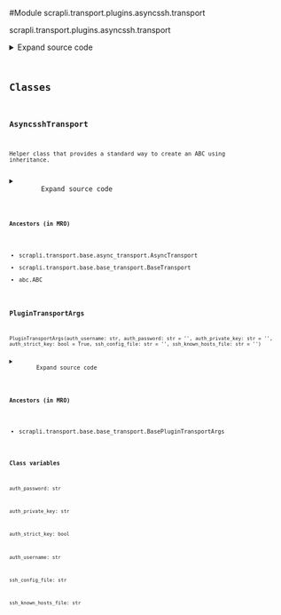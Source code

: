 <link rel="preload stylesheet" as="style" href="https://cdnjs.cloudflare.com/ajax/libs/10up-sanitize.css/11.0.1/sanitize.min.css" integrity="sha256-PK9q560IAAa6WVRRh76LtCaI8pjTJ2z11v0miyNNjrs=" crossorigin>
<link rel="preload stylesheet" as="style" href="https://cdnjs.cloudflare.com/ajax/libs/10up-sanitize.css/11.0.1/typography.min.css" integrity="sha256-7l/o7C8jubJiy74VsKTidCy1yBkRtiUGbVkYBylBqUg=" crossorigin>
<link rel="stylesheet preload" as="style" href="https://cdnjs.cloudflare.com/ajax/libs/highlight.js/10.1.1/styles/github.min.css" crossorigin>
<script defer src="https://cdnjs.cloudflare.com/ajax/libs/highlight.js/10.1.1/highlight.min.js" integrity="sha256-Uv3H6lx7dJmRfRvH8TH6kJD1TSK1aFcwgx+mdg3epi8=" crossorigin></script>
<script>window.addEventListener('DOMContentLoaded', () => hljs.initHighlighting())</script>















#Module scrapli.transport.plugins.asyncssh.transport

scrapli.transport.plugins.asyncssh.transport

<details class="source">
    <summary>
        <span>Expand source code</span>
    </summary>
    <pre>
        <code class="python">
"""scrapli.transport.plugins.asyncssh.transport"""
import asyncio
from dataclasses import dataclass
from typing import Optional

from asyncssh import connect
from asyncssh.connection import SSHClientConnection
from asyncssh.misc import ConnectionLost, PermissionDenied
from asyncssh.stream import SSHReader, SSHWriter

from scrapli.decorators import TransportTimeout
from scrapli.exceptions import (
    ScrapliAuthenticationFailed,
    ScrapliConnectionError,
    ScrapliConnectionNotOpened,
)
from scrapli.ssh_config import SSHKnownHosts
from scrapli.transport.base import AsyncTransport, BasePluginTransportArgs, BaseTransportArgs


@dataclass()
class PluginTransportArgs(BasePluginTransportArgs):
    auth_username: str
    auth_password: str = ""
    auth_private_key: str = ""
    auth_strict_key: bool = True
    ssh_config_file: str = ""
    ssh_known_hosts_file: str = ""


class AsyncsshTransport(AsyncTransport):
    def __init__(
        self, base_transport_args: BaseTransportArgs, plugin_transport_args: PluginTransportArgs
    ) -> None:
        super().__init__(base_transport_args=base_transport_args)
        self.plugin_transport_args = plugin_transport_args

        self.session: Optional[SSHClientConnection] = None
        self.stdout: Optional[SSHReader] = None
        self.stdin: Optional[SSHWriter] = None

    def _verify_key(self) -> None:
        """
        Verify target host public key, raise exception if invalid/unknown

        Args:
            N/A

        Returns:
            None

        Raises:
            ScrapliAuthenticationFailed: if host is not in known hosts

        """
        known_hosts = SSHKnownHosts(self.plugin_transport_args.ssh_known_hosts_file)

        if self._base_transport_args.host not in known_hosts.hosts.keys():
            raise ScrapliAuthenticationFailed(
                f"{self._base_transport_args.host} not in known_hosts!"
            )

    def _verify_key_value(self) -> None:
        """
        Verify target host public key, raise exception if invalid/unknown

        Args:
            N/A

        Returns:
            None

        Raises:
            ScrapliConnectionNotOpened: if session is unopened/None
            ScrapliAuthenticationFailed: if host is in known hosts but public key does not match

        """
        if not self.session:
            raise ScrapliConnectionNotOpened

        known_hosts = SSHKnownHosts(self.plugin_transport_args.ssh_known_hosts_file)

        remote_server_key = self.session.get_server_host_key()
        remote_public_key = remote_server_key.export_public_key().split()[1].decode()

        if known_hosts.hosts[self._base_transport_args.host]["public_key"] != remote_public_key:
            raise ScrapliAuthenticationFailed(
                f"{self._base_transport_args.host} in known_hosts but public key does not match!"
            )

    async def open(self) -> None:
        self._pre_open_closing_log(closing=False)

        if self.plugin_transport_args.auth_strict_key:
            self.logger.debug(
                f"Attempting to validate {self._base_transport_args.host} public key is in known "
                f"hosts"
            )
            self._verify_key()

        # we already fetched host/port/user from the user input and/or the ssh config file, so we
        # want to use those explicitly. likewise we pass config file we already found. set known
        # hosts and agent to None so we can not have an agent and deal w/ known hosts ourselves
        common_args = {
            "host": self._base_transport_args.host,
            "port": self._base_transport_args.port,
            "username": self.plugin_transport_args.auth_username,
            "known_hosts": None,
            "agent_path": None,
            "config": self.plugin_transport_args.ssh_config_file,
        }

        try:
            self.session = await asyncio.wait_for(
                connect(
                    client_keys=self.plugin_transport_args.auth_private_key,
                    password=self.plugin_transport_args.auth_password,
                    preferred_auth=(
                        "publickey",
                        "keyboard-interactive",
                        "password",
                    ),
                    **common_args,
                ),
                timeout=self._base_transport_args.timeout_socket,
            )
        except PermissionDenied as exc:
            msg = "all authentication methods failed"
            self.logger.critical(msg)
            raise ScrapliAuthenticationFailed(msg) from exc
        except asyncio.TimeoutError as exc:
            msg = "timed out opening connection to device"
            self.logger.critical(msg)
            raise ScrapliAuthenticationFailed(msg) from exc

        if not self.session:
            raise ScrapliConnectionNotOpened

        if self.plugin_transport_args.auth_strict_key:
            self.logger.debug(
                f"Attempting to validate {self._base_transport_args.host} public key is in known "
                f"hosts and is valid"
            )
            self._verify_key_value()

        self.stdin, self.stdout, _ = await self.session.open_session(
            term_type="xterm", encoding=None
        )

        self._post_open_closing_log(closing=False)

    def close(self) -> None:
        self._pre_open_closing_log(closing=True)

        if self.session:

            try:
                self.session.close()
            except BrokenPipeError:
                # it seems it is possible for the connection transport is_closing() to be true
                # already in some cases... since we are closing the connection anyway we will just
                # ignore this note that this seemed to only happen in github actions on
                # ubuntu-latest w/ py3.8...
                pass

        # always reset session/stdin/stdout back to None if we are closing!
        self.session = None
        self.stdin = None
        self.stdout = None

        self._post_open_closing_log(closing=True)

    def isalive(self) -> bool:
        if not self.session:
            return False

        # this may need to be revisited in the future, but this seems to be a good check for
        # aliveness
        try:
            if (
                self.session._auth_complete  # pylint:  disable=W0212
                and self.session._transport.is_closing() is False  # pylint:  disable=W0212
            ):
                return True
        except AttributeError:
            pass
        return False

    @TransportTimeout("timed out reading from transport")
    async def read(self) -> bytes:
        if not self.stdout:
            raise ScrapliConnectionNotOpened

        try:
            buf: bytes = await self.stdout.read(65535)
        except ConnectionLost as exc:
            msg = (
                "encountered EOF reading from transport; typically means the device closed the "
                "connection"
            )
            self.logger.critical(msg)
            raise ScrapliConnectionError(msg) from exc

        return buf

    def write(self, channel_input: bytes) -> None:
        if not self.stdin:
            raise ScrapliConnectionNotOpened
        self.stdin.write(channel_input)
        </code>
    </pre>
</details>




## Classes

### AsyncsshTransport


```text
Helper class that provides a standard way to create an ABC using
inheritance.
```

<details class="source">
    <summary>
        <span>Expand source code</span>
    </summary>
    <pre>
        <code class="python">
class AsyncsshTransport(AsyncTransport):
    def __init__(
        self, base_transport_args: BaseTransportArgs, plugin_transport_args: PluginTransportArgs
    ) -> None:
        super().__init__(base_transport_args=base_transport_args)
        self.plugin_transport_args = plugin_transport_args

        self.session: Optional[SSHClientConnection] = None
        self.stdout: Optional[SSHReader] = None
        self.stdin: Optional[SSHWriter] = None

    def _verify_key(self) -> None:
        """
        Verify target host public key, raise exception if invalid/unknown

        Args:
            N/A

        Returns:
            None

        Raises:
            ScrapliAuthenticationFailed: if host is not in known hosts

        """
        known_hosts = SSHKnownHosts(self.plugin_transport_args.ssh_known_hosts_file)

        if self._base_transport_args.host not in known_hosts.hosts.keys():
            raise ScrapliAuthenticationFailed(
                f"{self._base_transport_args.host} not in known_hosts!"
            )

    def _verify_key_value(self) -> None:
        """
        Verify target host public key, raise exception if invalid/unknown

        Args:
            N/A

        Returns:
            None

        Raises:
            ScrapliConnectionNotOpened: if session is unopened/None
            ScrapliAuthenticationFailed: if host is in known hosts but public key does not match

        """
        if not self.session:
            raise ScrapliConnectionNotOpened

        known_hosts = SSHKnownHosts(self.plugin_transport_args.ssh_known_hosts_file)

        remote_server_key = self.session.get_server_host_key()
        remote_public_key = remote_server_key.export_public_key().split()[1].decode()

        if known_hosts.hosts[self._base_transport_args.host]["public_key"] != remote_public_key:
            raise ScrapliAuthenticationFailed(
                f"{self._base_transport_args.host} in known_hosts but public key does not match!"
            )

    async def open(self) -> None:
        self._pre_open_closing_log(closing=False)

        if self.plugin_transport_args.auth_strict_key:
            self.logger.debug(
                f"Attempting to validate {self._base_transport_args.host} public key is in known "
                f"hosts"
            )
            self._verify_key()

        # we already fetched host/port/user from the user input and/or the ssh config file, so we
        # want to use those explicitly. likewise we pass config file we already found. set known
        # hosts and agent to None so we can not have an agent and deal w/ known hosts ourselves
        common_args = {
            "host": self._base_transport_args.host,
            "port": self._base_transport_args.port,
            "username": self.plugin_transport_args.auth_username,
            "known_hosts": None,
            "agent_path": None,
            "config": self.plugin_transport_args.ssh_config_file,
        }

        try:
            self.session = await asyncio.wait_for(
                connect(
                    client_keys=self.plugin_transport_args.auth_private_key,
                    password=self.plugin_transport_args.auth_password,
                    preferred_auth=(
                        "publickey",
                        "keyboard-interactive",
                        "password",
                    ),
                    **common_args,
                ),
                timeout=self._base_transport_args.timeout_socket,
            )
        except PermissionDenied as exc:
            msg = "all authentication methods failed"
            self.logger.critical(msg)
            raise ScrapliAuthenticationFailed(msg) from exc
        except asyncio.TimeoutError as exc:
            msg = "timed out opening connection to device"
            self.logger.critical(msg)
            raise ScrapliAuthenticationFailed(msg) from exc

        if not self.session:
            raise ScrapliConnectionNotOpened

        if self.plugin_transport_args.auth_strict_key:
            self.logger.debug(
                f"Attempting to validate {self._base_transport_args.host} public key is in known "
                f"hosts and is valid"
            )
            self._verify_key_value()

        self.stdin, self.stdout, _ = await self.session.open_session(
            term_type="xterm", encoding=None
        )

        self._post_open_closing_log(closing=False)

    def close(self) -> None:
        self._pre_open_closing_log(closing=True)

        if self.session:

            try:
                self.session.close()
            except BrokenPipeError:
                # it seems it is possible for the connection transport is_closing() to be true
                # already in some cases... since we are closing the connection anyway we will just
                # ignore this note that this seemed to only happen in github actions on
                # ubuntu-latest w/ py3.8...
                pass

        # always reset session/stdin/stdout back to None if we are closing!
        self.session = None
        self.stdin = None
        self.stdout = None

        self._post_open_closing_log(closing=True)

    def isalive(self) -> bool:
        if not self.session:
            return False

        # this may need to be revisited in the future, but this seems to be a good check for
        # aliveness
        try:
            if (
                self.session._auth_complete  # pylint:  disable=W0212
                and self.session._transport.is_closing() is False  # pylint:  disable=W0212
            ):
                return True
        except AttributeError:
            pass
        return False

    @TransportTimeout("timed out reading from transport")
    async def read(self) -> bytes:
        if not self.stdout:
            raise ScrapliConnectionNotOpened

        try:
            buf: bytes = await self.stdout.read(65535)
        except ConnectionLost as exc:
            msg = (
                "encountered EOF reading from transport; typically means the device closed the "
                "connection"
            )
            self.logger.critical(msg)
            raise ScrapliConnectionError(msg) from exc

        return buf

    def write(self, channel_input: bytes) -> None:
        if not self.stdin:
            raise ScrapliConnectionNotOpened
        self.stdin.write(channel_input)
        </code>
    </pre>
</details>


#### Ancestors (in MRO)
- scrapli.transport.base.async_transport.AsyncTransport
- scrapli.transport.base.base_transport.BaseTransport
- abc.ABC



### PluginTransportArgs


```text
PluginTransportArgs(auth_username: str, auth_password: str = '', auth_private_key: str = '', auth_strict_key: bool = True, ssh_config_file: str = '', ssh_known_hosts_file: str = '')
```

<details class="source">
    <summary>
        <span>Expand source code</span>
    </summary>
    <pre>
        <code class="python">
@dataclass()
class PluginTransportArgs(BasePluginTransportArgs):
    auth_username: str
    auth_password: str = ""
    auth_private_key: str = ""
    auth_strict_key: bool = True
    ssh_config_file: str = ""
    ssh_known_hosts_file: str = ""
        </code>
    </pre>
</details>


#### Ancestors (in MRO)
- scrapli.transport.base.base_transport.BasePluginTransportArgs
#### Class variables

    
`auth_password: str`




    
`auth_private_key: str`




    
`auth_strict_key: bool`




    
`auth_username: str`




    
`ssh_config_file: str`




    
`ssh_known_hosts_file: str`